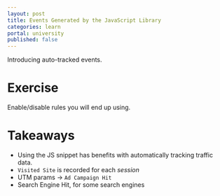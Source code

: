 ```yaml
---
layout: post
title: Events Generated by the JavaScript Library
categories: learn
portal: university
published: false
---
```


Introducing auto-tracked events.

# Exercise

Enable/disable rules you will end up using.


# Takeaways

* Using the JS snippet has benefits with automatically tracking traffic data.
* `Visited Site` is recorded for each *session*
* UTM params -> `Ad Campaign Hit`
* Search Engine Hit, for some search engines